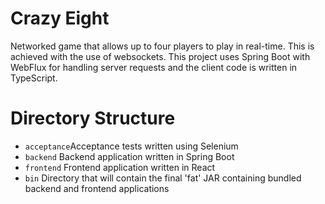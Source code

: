 # Crazy Eight

Networked game that allows up to four players to play in real-time. This is achieved with the use of websockets.
This project uses Spring Boot with WebFlux for handling server requests and the client code is written in TypeScript.

# Directory Structure
- `acceptance`Acceptance tests written using Selenium
- `backend` Backend application written in Spring Boot
- `frontend` Frontend application written in React
- `bin` Directory that will contain the final 'fat' JAR containing bundled backend and frontend applications